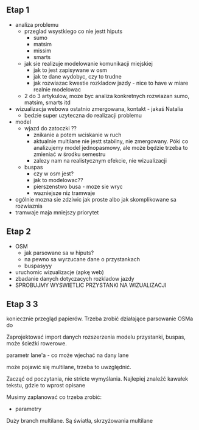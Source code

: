 ## Etap 1

- analiza problemu
  - przeglad wsystkiego co nie jestt hiputs
    - sumo
    - matsim
    - missim
    - smarts
  - jak sie realizuje modelowanie komunikacji miejskiej
    - jak to jest zapisywane w osm
    - jak te dane wydobyc, czy to trudne
    - jak rozwiazac kwestie rozkladow jazdy - nice to have w miare realnie modelowac
  - 2 do 3 artykulow, moze byc analiza konkretnych rozwiazan sumo, matsim, smarts itd
- wizualizacja webowa ostatnio zmergowana, kontakt - jakaś Natalia
  - bedzie super uzyteczna do realizacji problemu
- model
  - wjazd do zatoczki ??
    - znikanie a potem wciskanie w ruch
    - aktualnie multilane nie jestt stabilny, nie zmergowany. Póki co analizujemy model jednopasmowy, ale może będzie trzeba to zmieniać w środku semestru
    - zalezy nam na realistycznym efekcie, nie wizualizacji
  - buspas
    - czy w osm jest?
    - jak to modelowac??
    - pierszenstwo busa - moze sie wryc
    - wazniejsze niz tramwaje
- ogólnie mozna sie zdziwic jak proste albo jak skomplikowane sa rozwiaznia
- tramwaje maja mniejszy priorytet

## Etap 2

- OSM
  - jak parsowane sa w hiputs?
  - na pewno sa wyrzucane dane o przystankach
  - buspasyyy
- uruchomic wizualizacje (apkę web)
- zbadanie danych dotyczacych rozkladow jazdy
- SPROBUJMY WYSWIETLIC PRZYSTANKI NA WIZUALIZACJI



## Etap 3 3
koniecznie przegląd papierów. Trzeba zrobić działające parsowanie OSMa do 

Zaprojektować
import danych
rozszerzenia modelu
przystanki, buspas, może ścieżki rowerowe.

parametr lane'a - co może wjechać na dany lane

może pojawić się multilane, trzeba to uwzględnić.


Zacząć od poczytania, nie stricte wymyślania. Najlepiej znaleźć kawałek tekstu, gdzie to wprost opisane

Musimy zaplanować co trzeba zrobić:
* parametry 


Duży branch multilane. Są światła, skrzyżowania multilane